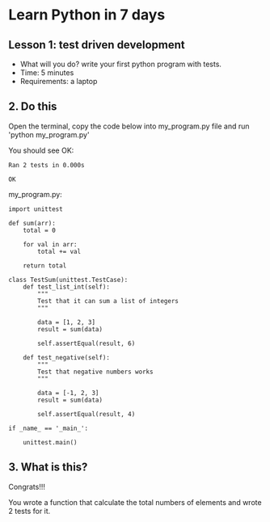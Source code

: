 # Learn Python in 7 days

## Lesson 1: test driven development
* What will you do? write your first python program with tests.
* Time: 5 minutes
* Requirements: a laptop

## 2. Do this
Open the terminal, copy the code below into my_program.py file and run 'python my_program.py'

You should see OK:

```
Ran 2 tests in 0.000s

OK
```

my_program.py:

```
import unittest

def sum(arr):
    total = 0

    for val in arr:
        total += val

    return total

class TestSum(unittest.TestCase):
    def test_list_int(self):
        """
        Test that it can sum a list of integers
        """

        data = [1, 2, 3]
        result = sum(data)

        self.assertEqual(result, 6)

    def test_negative(self):
        """
        Test that negative numbers works
        """

        data = [-1, 2, 3]
        result = sum(data)

        self.assertEqual(result, 4)

if _name_ == '_main_':

    unittest.main()
```

## 3. What is this?
Congrats!!!

You wrote a function that calculate the total numbers of elements and wrote 2 tests for it.
